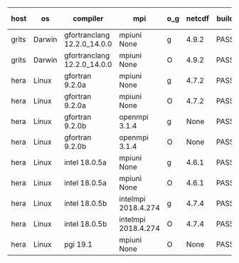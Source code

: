 

| host     | os       | compiler                              | mpi                      | o_g        | netcdf        | build       | u_pass          | u_fail          | s_pass            | s_fail            | e_pass             | e_fail             | nuopc_pass       | nuopc_fail       | artifacts link          |
|----------|----------|---------------------------------------|--------------------------|------------|---------------|-------------|-----------------|-----------------|-------------------|-------------------|--------------------|--------------------|------------------|------------------|-------------------------|
| grits | Darwin | gfortranclang 12.2.0_14.0.0 | mpiuni None  | g | 4.9.2  | PASS | 12317 | 0 | 8 | 0 | 43 | 0 | None | None | <a href="https://github.com/esmf-org/esmf-test-artifacts/tree/e1ea9d2758961442817b7f4ed8bdbffd70efa393/patch_8.4.2/gfortranclang/12.2.0_14.0.0/g/mpiuni/None" target="_blank">e1ea9d2</a> | 
| grits | Darwin | gfortranclang 12.2.0_14.0.0 | mpiuni None  | O | 4.9.2  | PASS | 12317 | 0 | 8 | 0 | 43 | 0 | None | None | <a href="https://github.com/esmf-org/esmf-test-artifacts/tree/c9f61732d3a11f4bc9efda1d8f792f52c551bcc1/patch_8.4.2/gfortranclang/12.2.0_14.0.0/O/mpiuni/None" target="_blank">c9f6173</a> | 
| hera | Linux | gfortran 9.2.0a | mpiuni None  | g | 4.7.2  | PASS | None | None | None | None | None | None | None | None | <a href="https://github.com/esmf-org/esmf-test-artifacts/tree/11e9b6fbb4c8ac65cbfda734308d613d1de3df89/patch_8.4.2/gfortran/9.2.0a/g/mpiuni/None" target="_blank">11e9b6f</a> | 
| hera | Linux | gfortran 9.2.0a | mpiuni None  | O | 4.7.2  | PASS | 12317 | 0 | 8 | 0 | 43 | 0 | None | None | <a href="https://github.com/esmf-org/esmf-test-artifacts/tree/fa25098fa79e09cbb67a7e3ed6c99b732f10dfb2/patch_8.4.2/gfortran/9.2.0a/O/mpiuni/None" target="_blank">fa25098</a> | 
| hera | Linux | gfortran 9.2.0b | openmpi 3.1.4  | g | None  | PASS | None | None | None | None | None | None | None | None | <a href="https://github.com/esmf-org/esmf-test-artifacts/tree/4d0e08e9fd313417a09f268dc8cbc4e12387d880/patch_8.4.2/gfortran/9.2.0b/g/openmpi/3.1.4" target="_blank">4d0e08e</a> | 
| hera | Linux | gfortran 9.2.0b | openmpi 3.1.4  | O | None  | PASS | None | None | None | None | None | None | None | None | <a href="https://github.com/esmf-org/esmf-test-artifacts/tree/a72f4e798bf7eefafe68aac336688a590eaa82c1/patch_8.4.2/gfortran/9.2.0b/O/openmpi/3.1.4" target="_blank">a72f4e7</a> | 
| hera | Linux | intel 18.0.5a | mpiuni None  | g | 4.6.1  | PASS | None | None | None | None | None | None | None | None | <a href="https://github.com/esmf-org/esmf-test-artifacts/tree/0909bc762a6cb8ac1399abe81e1e9fa137536ada/patch_8.4.2/intel/18.0.5a/g/mpiuni/None" target="_blank">0909bc7</a> | 
| hera | Linux | intel 18.0.5a | mpiuni None  | O | 4.6.1  | PASS | None | None | None | None | None | None | None | None | <a href="https://github.com/esmf-org/esmf-test-artifacts/tree/febf2db789ef55fa99e8dcc7a563f2443ce18cdb/patch_8.4.2/intel/18.0.5a/O/mpiuni/None" target="_blank">febf2db</a> | 
| hera | Linux | intel 18.0.5b | intelmpi 2018.4.274  | g | 4.7.4  | PASS | None | None | None | None | None | None | None | None | <a href="https://github.com/esmf-org/esmf-test-artifacts/tree/236a6beb9569d8636d27275c972683345046b280/patch_8.4.2/intel/18.0.5b/g/intelmpi/2018.4.274" target="_blank">236a6be</a> | 
| hera | Linux | intel 18.0.5b | intelmpi 2018.4.274  | O | 4.7.4  | PASS | None | None | None | None | None | None | None | None | <a href="https://github.com/esmf-org/esmf-test-artifacts/tree/1fa9912deae4b47174eedc0879dbe5b24c1529f9/patch_8.4.2/intel/18.0.5b/O/intelmpi/2018.4.274" target="_blank">1fa9912</a> | 
| hera | Linux | pgi 19.1 | mpiuni None  | O | None  | PASS | None | None | None | None | None | None | None | None | <a href="https://github.com/esmf-org/esmf-test-artifacts/tree/6134ca69d5f3db0e3ed496548e71081c3d4c4460/patch_8.4.2/pgi/19.1/O/mpiuni/None" target="_blank">6134ca6</a> | 
